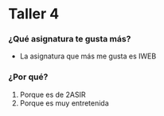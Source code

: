 # Taller 4
### ¿Qué asignatura te gusta más?
* La asignatura que más me gusta es IWEB

### ¿Por qué?
1. Porque es de 2ASIR
2. Porque es muy entretenida
